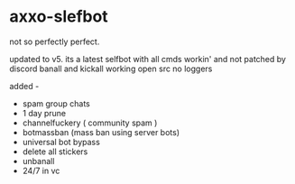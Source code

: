 # axxo-slefbot
 not so perfectly perfect.



updated to v5. its a latest selfbot with all cmds workin' and not patched by discord
banall and kickall working
open src
no loggers

added - 
- spam group chats
- 1 day prune
- channelfuckery ( community spam )
- botmassban (mass ban using server bots)
- universal bot bypass
- delete all stickers
- unbanall 
- 24/7 in vc




